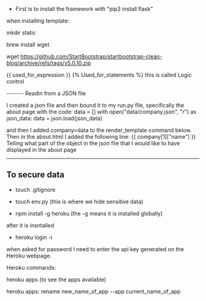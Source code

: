 - First is to install the framework with 
 "pip3 install flask"


 when installing template:

 mkdir static

 brew install wget

 wget https://github.com/StartBootstrap/startbootstrap-clean-blog/archive/refs/tags/v5.0.10.zip

 {{ used_for_expression }}
 {% Used_for_statements %} this is called Logic control

 ------- Readin from a JSON file

 I created a json file and then bound it to my run.py file, specifically the about page with the code:
     data = []
    with open("data/company.json", "r") as json_data:
        data = json.load(json_data)

and then I added company=data to the render_template command below.
Then in the about.html I added the following line:
   {{ company[1]["name"] }}
Telling what part of the object in the json file that I would like to have displayed in the about page

---
To secure data
---

- touch .gitignore
- touch env.py (this is where we hide sensitive data)


- npm install -g heroku (the -g means it is installed globally)

after it is insntalled

- heroku login -i

when asked for password I need to enter the api key generated on the Heroku webpage.

Heroku commands:

heroku apps (to see the apps available)

heroku apps: rename new_name_of_app --app current_name_of_app
